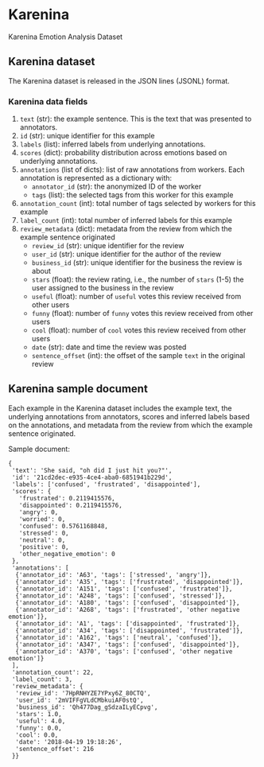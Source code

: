 # Karenina
Karenina Emotion Analysis Dataset

## Karenina dataset

The Karenina dataset is released in the JSON lines (JSONL) format.

### Karenina data fields

1.  `text` (str): the example sentence. This is the text that was presented to annotators.
2.  `id` (str): unique identifier for this example
3.  `labels` (list): inferred labels from underlying annotations. 
4.  `scores` (dict): probability distribution across emotions based on underlying annotations.
5.  `annotations` (list of dicts): list of raw annotations from workers. Each annotation is represented as a dictionary with:
     * `annotator_id` (str): the anonymized ID of the worker
     * `tags` (list): the selected tags from this worker for this example
6. `annotation_count` (int): total number of tags selected by workers for this example
7. `label_count` (int): total number of inferred labels for this example
8. `review_metadata` (dict): metadata from the review from which the example sentence originated
    * `review_id` (str): unique identifier for the review
    * `user_id` (str): unique identifier for the author of the review
    * `business_id` (str): unique identifier for the business the review is about
    * `stars` (float): the review rating, i.e., the number of `stars` (1-5) the user assigned to the business in the review 
    * `useful` (float): number of `useful` votes this review received from other users
    * `funny` (float): number of `funny` votes this review received from other users
    * `cool` (float): number of `cool` votes this review received from other users
    * `date` (str): date and time the review was posted
    * `sentence_offset` (int): the offset of the sample `text` in the original review

## Karenina sample document

Each example in the Karenina dataset includes the example text, the underlying annotations from annotators, scores and inferred labels based on the annotations, and metadata from the review from which the example sentence originated.

Sample document:
```
{
 'text': 'She said, "oh did I just hit you?"',
 'id': '21cd2dec-e935-4ce4-aba0-6851941b229d',
 'labels': ['confused', 'frustrated', 'disappointed'],
 'scores': {
   'frustrated': 0.2119415576,
   'disappointed': 0.2119415576,
   'angry': 0,
   'worried': 0,
   'confused': 0.5761168848,
   'stressed': 0,
   'neutral': 0,
   'positive': 0,
   'other_negative_emotion': 0
 },
 'annotations': [
  {'annotator_id': 'A63', 'tags': ['stressed', 'angry']},
  {'annotator_id': 'A35', 'tags': ['frustrated', 'disappointed']},
  {'annotator_id': 'A151', 'tags': ['confused', 'frustrated']},
  {'annotator_id': 'A248', 'tags': ['confused', 'stressed']},
  {'annotator_id': 'A180', 'tags': ['confused', 'disappointed']},
  {'annotator_id': 'A268', 'tags': ['frustrated', 'other negative emotion']},
  {'annotator_id': 'A1', 'tags': ['disappointed', 'frustrated']},
  {'annotator_id': 'A34', 'tags': ['disappointed', 'frustrated']},
  {'annotator_id': 'A162', 'tags': ['neutral', 'confused']},
  {'annotator_id': 'A347', 'tags': ['confused', 'disappointed']},
  {'annotator_id': 'A370', 'tags': ['confused', 'other negative emotion']}
 ],
 'annotation_count': 22,
 'label_count': 3,
 'review_metadata': {
  'review_id': '7HpRNHYZE7YPxy6Z_80CTQ',
  'user_id': '2mVIFFgVLdCMbkuiAF0stQ',
  'business_id': 'Qh477Dag_gSdzaILyECpvg',
  'stars': 1.0,
  'useful': 4.0,
  'funny': 0.0,
  'cool': 0.0,
  'date': '2018-04-19 19:18:26',
  'sentence_offset': 216
 }}
```

